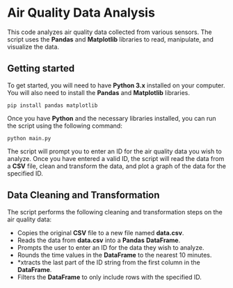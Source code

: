 # Air Quality Data Analysis

This code analyzes air quality data collected from various sensors. The script uses the **Pandas** and **Matplotlib** libraries to read, manipulate, and visualize the data.

## Getting started

To get started, you will need to have **Python 3.x** installed on your computer. You will also need to install the **Pandas** and **Matplotlib** libraries.

```` terminal
pip install pandas matplotlib
````

Once you have **Python** and the necessary libraries installed, you can run the script using the following command:

```` terminal
python main.py
````

The script will prompt you to enter an ID for the air quality data you wish to analyze. Once you have entered a valid ID, the script will read the data from a **CSV** file, clean and transform the data, and plot a graph of the data for the specified ID.

## Data Cleaning and Transformation

The script performs the following cleaning and transformation steps on the air quality data:

* Copies the original **CSV** file to a new file named **data.csv**.
* Reads the data from **data.csv** into a **Pandas** **DataFrame**.
* Prompts the user to enter an ID for the data they wish to analyze.
* Rounds the time values in the **DataFrame** to the nearest 10 minutes.
* *xtracts the last part of the ID string from the first column in the **DataFrame**.
* Filters the **DataFrame** to only include rows with the specified ID.

